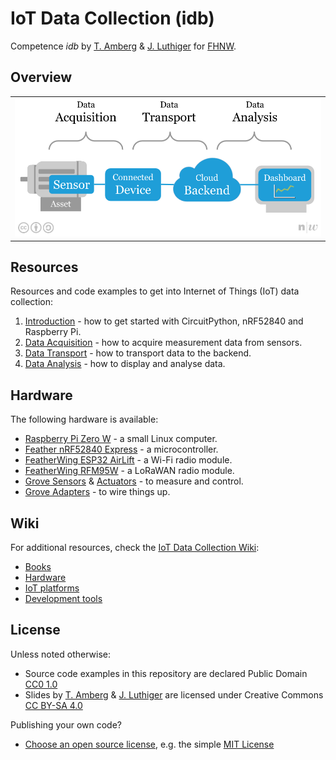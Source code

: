 # IoT Data Collection (idb)
Competence *idb* by [T. Amberg](https://twitter.com/tamberg) & [J. Luthiger](https://www.fhnw.ch/en/people/juerg-luthiger) for [FHNW](https://www.fhnw.ch/).

## Overview
<table><tr><td><img width="600" src="introduction/iot-big-picture.png"></td></tr></table>

## Resources
Resources and code examples to get into Internet of Things (IoT) data collection:

1. [Introduction](introduction/README.md) - how to get started with CircuitPython, nRF52840 and Raspberry Pi.
2. [Data Acquisition](data-acquisition/README.md) - how to acquire measurement data from sensors.
3. [Data Transport](data-transport/README.md) - how to transport data to the backend.
4. [Data Analysis](data-analysis/README.md) - how to display and analyse data.

## Hardware
The following hardware is available:

* [Raspberry Pi Zero W](https://github.com/tamberg/fhnw-idb/wiki/Raspberry-Pi-Zero-W) - a small Linux computer.
* [Feather nRF52840 Express](https://github.com/tamberg/fhnw-idb/wiki/Feather-nRF52840-Express) - a microcontroller.
* [FeatherWing ESP32 AirLift](https://github.com/tamberg/fhnw-idb/wiki/FeatherWing-ESP32-AirLift) - a Wi-Fi radio module.
* [FeatherWing RFM95W](https://github.com/tamberg/fhnw-idb/wiki/FeatherWing-RFM95W) - a LoRaWAN radio module.
* [Grove Sensors](https://github.com/tamberg/fhnw-idb/wiki/Grove-Sensors) & [Actuators](https://github.com/tamberg/fhnw-idb/wiki/Grove-Actuators) - to measure and control.
* [Grove Adapters](https://github.com/tamberg/fhnw-idb/wiki/Grove-Adapters) - to wire things up.

## Wiki
For additional resources, check the [IoT Data Collection Wiki](https://github.com/tamberg/fhnw-idb/wiki):

* [Books](https://github.com/tamberg/fhnw-idb/wiki/IoT-Books)
* [Hardware](https://github.com/tamberg/fhnw-idb/wiki#hardware)
* [IoT platforms](https://github.com/tamberg/fhnw-idb/wiki#iot-platforms)
* [Development tools](https://github.com/tamberg/fhnw-idb/wiki#development-tools)

## License

Unless noted otherwise:

* Source code examples in this repository are declared Public Domain [CC0 1.0](https://creativecommons.org/publicdomain/zero/1.0/)
* Slides by [T. Amberg](https://twitter.com/tamberg) & [J. Luthiger](https://www.fhnw.ch/en/people/juerg-luthiger) are licensed under Creative Commons [CC BY-SA 4.0](https://creativecommons.org/licenses/by-sa/4.0/)

Publishing your own code?

* [Choose an open source license](https://choosealicense.com/), e.g. the simple [MIT License](https://choosealicense.com/licenses/mit/)
